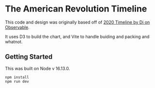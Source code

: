 # The American Revolution Timeline

This code and design was originally based off of [2020 Timeline by Di on Observable](https://observablehq.com/@didoesdigital/2020-timeline).

It uses D3 to build the chart, and Vite to handle buiding and packing and whatnot.

## Getting Started

This was built on Node v 16.13.0.

```
npm install
npm run dev
```
